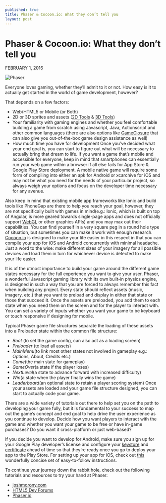 ```yaml
---
published: true
title: Phaser & Cocoon.io: What they don’t tell you
layout: post
---
```

# Phaser & Cocoon.io: What they don’t tell you
FEBRUARY 1, 2016

![Phaser](https://jazzedaboutcoding.files.wordpress.com/2015/12/img.png?w=252&h=216)

Everyone loves gaming, whether they’ll admit to it or not. How easy is it to actually get started in the world of game development, however?

That depends on a few factors:

* Web/HTML5 or Mobile (or Both)
* 2D or 3D sprites and assets ([2D Tools](https://www.codeandweb.com/) & [3D Tools](https://www.blender.org/))
* Your familiarity with gaming engines and whether you feel comfortable building a game from scratch using Javascript, Java, Actionscript and other common languages (there are also options like [GameClosure](http://www.gameclosure.com/) that can also give you out-of-the-box game design assistance as well)
* How much time you have for development
Once you’ve decided what your end goal is, you can start to figure out what will be necessary to actually bring that dream to life. If you want a game that’s mobile and accessible for everyone, keep in mind that smartphones can essentially run your web game within a browser if all else fails for App Store & Google Play Store deployment. A mobile native game will require some form of compiling into either an apk for Android or xcarchive for iOS and may not be what you need for the needs of your particular project, so always weigh your options and focus on the developer time necessary for any avenue.

Also keep in mind that existing mobile app frameworks like Ionic and build tools like PhoneGap are there to help you reach your goal, however, they are not specifically built with games in mind(e.g.: Ionic, which is built on top of Angular, is more geared towards single-page apps and does not officially support [WebGL](https://www.chromeexperiments.com/webgl) or other graphics APIs) and you may max out their capabilities. You can find yourself in a very square peg in a round hole type of situation, but sometimes you can make it work with enough research. [Cocoon.io](http://cocoon.io/) is designed to make your life easier in this respect in that you can compile your app for iOS and Android concurrently with minimal headache. Just a word to the wise: make different sizes of your imagery for all possible devices and load them in turn for whichever device is detected to make your life easier.

It is of the utmost importance to build your game around the different game states necessary for the full experience you want to give your user. Phaser, a wonderful Javascript gaming library with its own built-in physics engine, is designed in such a way that you are forced to always remember this fact when building any project. Every state should reflect assets (music, imagery, etc.) that you want to preload and display in either that state or those that succeed it. Once the assets are preloaded, you add them to each state when you need them on the screen and for the player to interact with. You can set a variety of inputs whether you want your game to be keyboard or touch responsive if designing for mobile.

Typical Phaser game file structures separate the loading of these assets into a Preloader state within the common file structure:

* *Boot*  (to set the game config, can also act as a loading screen)
* *Preloader* (to load all assets)
* *MainMenu*(to link most other states not involved in gameplay e.g.: Options, About, Credits etc.)
* *Game*(the main state for gameplay)
* *GameOver*(a state if the player loses)
* *NextLevel*(a state to advance forward with increased difficulty)
* *Win*(a state when the player finally wins the game)
* *Leaderboard*(an optional state to retain a player scoring system)
Once your assets are loaded and your game file structure designed, you can start to actually code your game.

There are a wide variety of tutorials out there to help set you on the path to developing your game fully, but it is fundamental to your success to map out the game’s concept and end goal to help drive the user experience as you continue to develop. Decide how you want players to interact with the game and whether you want your game to be free or have in-game purchases? Do you want it cross-platform or just web-based?

If you decide you want to develop for Android, make sure you sign up for your Google Play developer’s license and configure your [keystore](https://github.com/amirudin/build/wiki/Android-Signing) and [certificate](http://developer.android.com/tools/publishing/app-signing.html#cert) ahead of time so that they’re ready once you go to deploy your app to the Play Store. For setting up your app for iOS, check out [this](http://www.raywenderlich.com/8003/how-to-submit-your-app-to-apple-from-no-account-to-app-store-part-1) wonderfully concise set of easy-to-follow instructions.

To continue your journey down the rabbit hole, check out the following tutorials and resources to try your hand at Phaser:

* [joshmorony.com](http://www.joshmorony.com/category/phaser-tutorials/)
* [HTML5 Dev Forums](http://www.html5gamedevs.com/forum/14-phaser/)
* [Phaser.io](http://phaser.io/tutorials/making-your-first-phaser-game)
